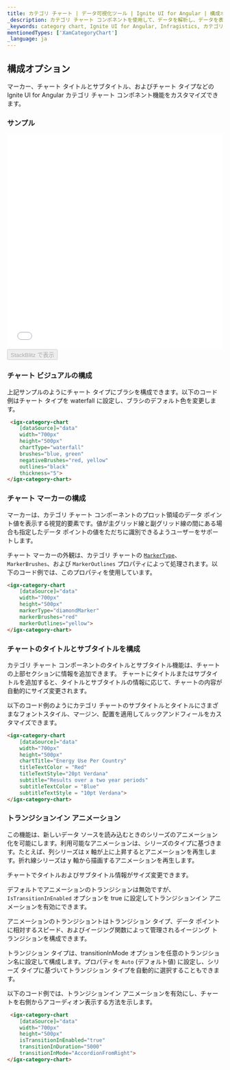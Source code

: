```yaml
---
title: カテゴリ チャート | データ可視化ツール | Ignite UI for Angular | 構成オプション | インフラジスティックス
_description: カテゴリ チャート コンポネントを使用して、データを解析し、データを表すための最適なチャート タイプを自動的に選択します。視覚化のチャート タイプについて説明します。
_keywords: category chart, Ignite UI for Angular, Infragistics, カテゴリ チャート, インフラジスティックス
mentionedTypes: ['XamCategoryChart']
_language: ja
---
```


## 構成オプション

マーカー、チャート タイトルとサブタイトル、およびチャート タイプなどの Ignite UI for Angular カテゴリ チャート コンポネント機能をカスタマイズできます。

### サンプル

<div class="sample-container loading" style="height: 500px">
    <iframe id="category-chart-config-options-iframe" src='{environment:dvDemosBaseUrl}/charts/category-chart-config-options' width="100%" height="100%" seamless frameBorder="0" onload="onXPlatSampleIframeContentLoaded(this);"></iframe>
</div>
<div>
    <button data-localize="stackblitz" disabled class="stackblitz-btn"   data-iframe-id="category-chart-config-options-iframe" data-demos-base-url="{environment:dvDemosBaseUrl}">StackBlitz で表示
    </button>
</div>

### チャート ビジュアルの構成

上記サンプルのようにチャート タイプにブラシを構成できます。以下のコード例はチャート タイプを waterfall に設定し、ブラシのデフォルト色を変更します。

```html
 <igx-category-chart
    [dataSource]="data"
    width="700px"
    height="500px"
    chartType="waterfall"
	brushes="blue, green"
	negativeBrushes="red, yellow"
	outlines="black"
	thickness="5">
</igx-category-chart>
```

### チャート マーカーの構成

マーカーは、カテゴリ チャート コンポーネントのプロット領域のデータ ポイント値を表示する視覚的要素です。値が主グリッド線と副グリッド線の間にある場合も指定したデータ ポイントの値をただちに識別できるようユーザーをサポートします。

チャート マーカーの外観は、カテゴリ チャートの [`MarkerType`]({environment:dvApiBaseUrl}/products/ignite-ui-angular/api/docs/typescript/latest/enums/markertype.html)、`MarkerBrushes`、および `MarkerOutlines` プロパティによって処理されます。以下のコード例では、このプロパティを使用しています。

```html
<igx-category-chart
    [dataSource]="data"
    width="700px"
    height="500px"
    markerType="diamondMarker"
    markerBrushes="red"
    markerOutlines="yellow">
</igx-category-chart>
```

### チャートのタイトルとサブタイトルを構成

カテゴリ チャート コンポーネントのタイトルとサブタイトル機能は、チャートの上部セクションに情報を追加できます。
チャートにタイトルまたはサブタイトルを追加すると、タイトルとサブタイトルの情報に応じて、チャートの内容が自動的にサイズ変更されます。

以下のコード例のようにカテゴリ チャートのサブタイトルとタイトルにさまざまなフォントスタイル、マージン、配置を適用してルックアンドフィールをカスタマイズできます。

```html
<igx-category-chart
    [dataSource]="data"
    width="700px"
    height="500px"
    chartTitle="Energy Use Per Country"
    titleTextColor = "Red"
    titleTextStyle="20pt Verdana"
    subtitle="Results over a two year periods"
    subtitleTextColor = "Blue"
    subtitleTextStyle = "10pt Verdana">
</igx-category-chart>
```

### トランジションイン アニメーション

この機能は、新しいデータ ソースを読み込むときのシリーズのアニメーション化を可能にします。利用可能なアニメーションは、シリーズのタイプに基づきます。たとえば、列シリーズは  x 軸が上に上昇するとアニメーションを再生します。折れ線シリーズは y 軸から描画するアニメーションを再生します。

チャートでタイトルおよびサブタイトル情報がサイズ変更できます。

デフォルトでアニメーションのトランジションは無効ですが、`IsTransitionInEnabled` オプションを true に設定してトランジションイン アニメーションを有効にできます。

アニメーションのトランジショントはトランジション タイプ、データ ポイントに相対するスピード、およびイージング関数によって管理されるイージング トランジションを構成できます。

トランジション タイプは、transitionInMode オプションを任意のトランジション名に設定して構成します。プロパティを `Auto` (デフォルト値) に設定し、シリーズ タイプに基づいてトランジション タイプを自動的に選択することもできます。

以下のコード例では、トランジションイン アニメーションを有効にし、チャートを右側からアコーディオン表示する方法を示します。

```html
 <igx-category-chart
    [dataSource]="data"
    width="700px"
    height="500px"
    isTransitionInEnabled="true"
    transitionInDuration="5000"
    transitionInMode="AccordionFromRight">
</igx-category-chart>
```
